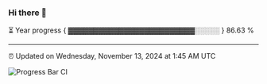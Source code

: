 ### Hi there 👋

⏳ Year progress { ▓▓▓▓▓▓▓▓▓▓▓▓▓▓▓▓▓▓▓▓▓▓▓▓▓░░░░░ } 86.63 %

---

⏰ Updated on Wednesday, November 13, 2024 at 1:45 AM UTC

![Progress Bar CI](https://github.com/arthurbuhl/arthurbuhl/workflows/Progress%20Bar%20CI/badge.svg)
